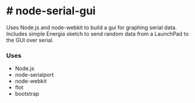 # # node-serial-gui

Uses Node.js and node-webkit to build a gui for graphing serial data.  
Includes simple Energia sketch to send random data from a LaunchPad to the GUI over serial. 

### Uses
* Node.js
* node-serialport
* node-webkit
* flot
* bootstrap
